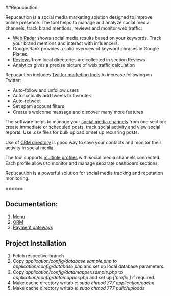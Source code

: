 ##Repucaution

Repucaution is a social media marketing solution designed to improve online presence. The tool helps to manage and analyze social media channels, track brand mentions, reviews and monitor web traffic:

-	[Web Radar](http://repucaution.com/knowledge-base/social_crm:web_radar_-_user_s_guide) shows social media results based on your keywords. Track your brand mentions and interact with influencers. 
-	Google Rank provides a solid overview of keyword phrases in Google Places. 
-	[Reviews](http://repucaution.com/knowledge-base/brand_reputation_monitoring:reviews_-_user_s_guide) from local directories are collected in section Reviews
-	Analytics gives a precise picture of web traffic calculation

Repucaution includes [Twitter marketing tools](http://repucaution.com/knowledge-base/twitter_marketing_tools:automation_features_-_user_s_guide) to increase following on Twitter: 

-	Auto-follow and unfollow users
-	Automatically add tweets to favorites
-	Auto-retweet
-	Set spam account filters
-	Create a welcome message and discover many more features

The software helps to manage your [social media channels](http://repucaution.com/knowledge-base/social_media_management:social_media_-_user_s_guide) from one section: create immediate or scheduled posts, track social activity and view social reports. Use .csv files for bulk upload or set up recurring posts. 

Use of [CRM directory](http://repucaution.com/knowledge-base/social_crm:social_crm_-_user_s_guide) is good way to save your contacts and monitor their activity in social media. 

The tool supports [multiple profiles](http://repucaution.com/knowledge-base/multiple_profiles:profiles_management_-_user_s_guide) with social media channels connected. Each profile allows to monitor and manage separate dashboard sections. 

Repucaution is a powerful solution for social media tracking and reputation monitoring. 

======

## Documentation:
1. [Menu](doc/menu/menu.md)
2. [ORM](doc/orm/datamapper.md)
3. [Payment gateways](doc/payment/gateways.md)

## Project Installation
1. Fetch respective branch
2. Copy *application/config/database.sample.php* to *application/config/database.php* and set up local database parameters.
3. Copy *application/config/datamapper.sample.php* to *application/config/datamapper.php* and set up *['prefix']* if required.
4. Make cache directory writable: *sudo chmod 777 application/cache*
5. Make cache directory writable: *sudo chmod 777 pulic/uploads*
